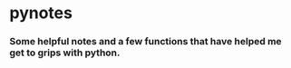 # pynotes

### Some helpful notes and a few functions that have helped me get to grips with python.
